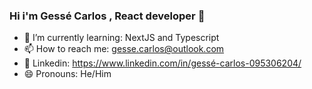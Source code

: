 ### Hi i'm Gessé Carlos , React developer 👋

- 🌱 I’m currently learning: NextJS and Typescript
- 📫 How to reach me: gesse.carlos@outlook.com
- 💼 Linkedin: https://www.linkedin.com/in/gessé-carlos-095306204/
- 😄 Pronouns: He/Him
